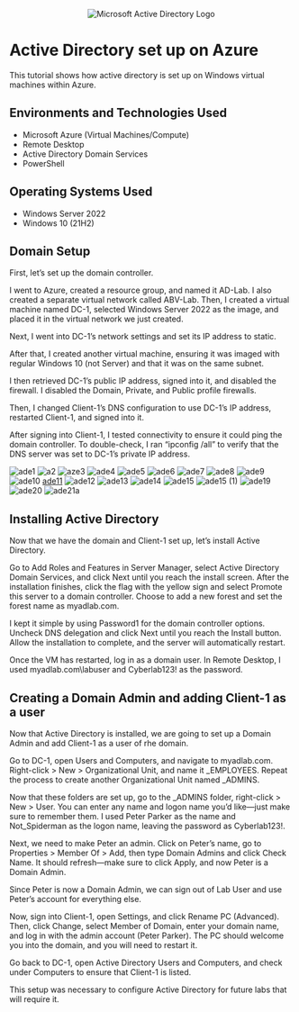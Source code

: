 <p align="center">
<img src="https://i.imgur.com/pU5A58S.png" alt="Microsoft Active Directory Logo"/>
</p>

<h1>Active Directory set up on Azure</h1>
This tutorial shows how active directory is set up on Windows virtual machines within Azure.

<h2>Environments and Technologies Used</h2>

- Microsoft Azure (Virtual Machines/Compute)
- Remote Desktop
- Active Directory Domain Services
- PowerShell

<h2>Operating Systems Used </h2>

- Windows Server 2022
- Windows 10 (21H2)
  
<h2>Domain Setup </h2>

First, let’s set up the domain controller.

I went to Azure, created a resource group, and named it AD-Lab. I also created a separate virtual network called ABV-Lab. Then, I created a virtual machine named DC-1, selected Windows Server 2022 as the image, and placed it in the virtual network we just created.

Next, I went into DC-1’s network settings and set its IP address to static.

After that, I created another virtual machine, ensuring it was imaged with regular Windows 10 (not Server) and that it was on the same subnet.

I then retrieved DC-1’s public IP address, signed into it, and disabled the firewall. I disabled the Domain, Private, and Public profile firewalls.

Then, I changed Client-1’s DNS configuration to use DC-1’s IP address, restarted Client-1, and signed into it.

After signing into Client-1, I tested connectivity to ensure it could ping the domain controller. To double-check, I ran “ipconfig /all” to verify that the DNS server was set to DC-1’s private IP address.

![ade1](https://github.com/user-attachments/assets/34c65dcb-8407-45da-9886-8085c1cb303b)
![a2](https://github.com/user-attachments/assets/b01629df-7494-425b-b2f7-10f8d5da7119)
![aze3](https://github.com/user-attachments/assets/63d6ec00-a5f4-4444-96d1-1c5960417f9c)
![ade4](https://github.com/user-attachments/assets/813dafa1-2406-4e6a-93c0-8d446106e118)
![ade5](https://github.com/user-attachments/assets/2a6f0944-9a8b-4eab-89ae-e26fbc04a26e)
![ade6](https://github.com/user-attachments/assets/811493e1-bacd-48ae-bf3b-c3a978702bb6)
![ade7](https://github.com/user-attachments/assets/198fa827-5e32-4044-976d-03574397e6cc)
![ade8](https://github.com/user-attachments/assets/653cbedf-5ad2-43e4-b2bc-7177164a1313)
![ade9](https://github.com/user-attachments/assets/6cd18429-1e97-4234-bce7-562a32de73af)
![ade10](https://github.com/user-attachments/assets/6ccf71b4-3c6f-408d-bd4a-9041c1c72044)
[ade11](https://github.com/user-attachments/assets/365784ee-5dcb-4f6a-a6c3-93bf3170671c)
![ade12](https://github.com/user-attachments/assets/1d8997fa-4cb0-429e-976b-79d635b37992)
![ade13](https://github.com/user-attachments/assets/2866823c-8537-4185-bbfb-aa29333a5b22)
![ade14](https://github.com/user-attachments/assets/cd0259c7-f128-4945-854d-5df28f43d2b6)
![ade15](https://github.com/user-attachments/assets/754bd832-081d-49b4-b6a9-4e6a43ff7ad9)
![ade15 (1)](https://github.com/user-attachments/assets/a1cd5411-3e7a-4728-9e3d-b8c612a169ab)
![ade19](https://github.com/user-attachments/assets/ae2e1e60-05c9-4672-8b86-01ceea2d1b32)
![ade20](https://github.com/user-attachments/assets/b965231b-2526-4e64-8490-bb4c6a76dfad)
![ade21a](https://github.com/user-attachments/assets/0f9d6466-f550-456c-b41e-530fa67b591b)

<h2>Installing Active Directory </h2>

Now that we have the domain and Client-1 set up, let’s install Active Directory.

Go to Add Roles and Features in Server Manager, select Active Directory Domain Services, and click Next until you reach the install screen. After the installation finishes, click the flag with the yellow sign and select Promote this server to a domain controller. Choose to add a new forest and set the forest name as myadlab.com.

I kept it simple by using Password1 for the domain controller options. Uncheck DNS delegation and click Next until you reach the Install button. Allow the installation to complete, and the server will automatically restart.

Once the VM has restarted, log in as a domain user. In Remote Desktop, I used myadlab.com\labuser and Cyberlab123! as the password.

<h2> Creating a Domain Admin and adding Client-1 as a user </h2>

Now that Active Directory is installed, we are going to set up a Domain Admin and add Client-1 as a user of rhe domain.

Go to DC-1, open Users and Computers, and navigate to myadlab.com. Right-click > New > Organizational Unit, and name it _EMPLOYEES. Repeat the process to create another Organizational Unit named _ADMINS.

Now that these folders are set up, go to the _ADMINS folder, right-click > New > User. You can enter any name and logon name you’d like—just make sure to remember them. I used Peter Parker as the name and Not_Spiderman as the logon name, leaving the password as Cyberlab123!.

Next, we need to make Peter an admin. Click on Peter’s name, go to Properties > Member Of > Add, then type Domain Admins and click Check Name. It should refresh—make sure to click Apply, and now Peter is a Domain Admin.

Since Peter is now a Domain Admin, we can sign out of Lab User and use Peter’s account for everything else.

Now, sign into Client-1, open Settings, and click Rename PC (Advanced). Then, click Change, select Member of Domain, enter your domain name, and log in with the admin account (Peter Parker). The PC should welcome you into the domain, and you will need to restart it.

Go back to DC-1, open Active Directory Users and Computers, and check under Computers to ensure that Client-1 is listed.

This setup was necessary to configure Active Directory for future labs that will require it.



 


